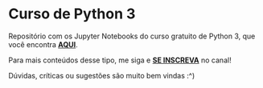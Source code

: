 # Curso de Python 3
Repositório com os Jupyter Notebooks do curso gratuito de Python 3, que você encontra <b>[AQUI](https://www.youtube.com/playlist?list=PLnHC9X5I2m1_BHFb8rS950nCZXpua3Dj3)</b>.

Para mais conteúdos desse tipo, me siga e <b>[SE INSCREVA](https://www.youtube.com/c/CaionaAula?sub_confirmation=1)</b> no canal!

Dúvidas, críticas ou sugestões são muito bem vindas :^)

